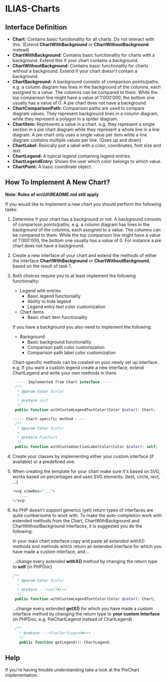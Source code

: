 # ILIAS-Charts

## Interface Definition
- **Chart:** Contains basic functionality for all charts. Do not interact with this. (Extend **ChartWithBackground** or **ChartWithoutBackground** instead)
- **ChartWithBackground:** Contains basic functionality for charts with a background. Extend this if your chart contains a background.
- **ChartWithoutBackground:** Contains basic functionality for charts without a background. Extend if your chart doesn't contain a background.
- **ChartBackground:** A background consists of comparison points/paths. e.g. a column diagram has lines in the background of the columns, each assigned to a value. The columns can be compared to them. While the top comparison line might have a value of 1'000'000, the bottom one usually has a value of 0. A pie chart does not have a background.
- **ChartComparisonPath:** Comparison paths are used to compare diagram values. They represent background lines in a column diagram, while they represent a polygon in a spider diagram.
- **ChartItem:** Represents a value in a chart. e.g. they represent a single section in a pie chart diagram while they represent a whole line in a line diagram. A pie chart only uses a single value per item while a line diagram contains multiple values per line. (Goes up and down)
- **ChartLabel:** Basically just a label with a color, coordinates, font size and text.
- **ChartLegend:** A typical legend containing legend entries.
- **ChartLegendEntry:** Shows the user which color belongs to which value.
- **ChartPoint:** A basic coordinate object.

## How To Implement A New Chart?

**Note: Rules of src\UI\README.md still apply**

If you would like to implement a new chart you should perform the following tasks:

1. Determine if your chart has a background or not. A background consists of comparison points/paths. e.g. a column diagram has lines in the background of the columns, each assigned to a value. The columns can be compared to them. While the top comparison line might have a value of 1'000'000, the bottom one usually has a value of 0. For instance a pie chart does not have a background.
2. Create a new interface of your chart and extend the methods of either the interface **ChartWithBackground** or **ChartWithoutBackground**, based on the result of task 1.
3. Both choices require you to at least implement the following functionality:
   - Legend with entries
     - Basic legend functionality
     - Ability to hide legend
     - Legend entry text color customization
   - Chart items
     - Basic chart item functionality

   If you have a background you also need to implement the following:
   - Background
     - Basic background functionality
     - Comparison path color customization
     - Comparison path label color customization
     
   Chart-specific methods can be created on your newly set up interface. e.g. If you want a custom legend create a new interface, extend ChartLegend and write your own methods in there.
   
   ``` php
    ----- Implemented from Chart interface -----
    /**
     * @param Color $color
     *
     * @return self
     */
    public function withCustomLegendTextColor(Color $color): Chart;
   
   ----- Chart-specific method -----
    /**
     * @param Color $color
     *
     * @return PieChart
     */
    public function withCustomSectionLabelColor(Color $color): self;
   ```
4. Create your classes by implementing either your custom interface (if available) or a predefined one.
   
5. When creating the template for your chart make sure it's based on SVG, works based on percentages and uses SVG elements. (text, circle, rect, ...)

	``` php
    <svg viewBox="...">
    	...
    </svg>
    ```
6. As PHP doesn't support generics (yet) return types of interfaces are quite cumbersome to work with. To make the auto-completion work with extended methods from the Chart, ChartWithBackground and ChartWithoutBackground interfaces, it is suggested you do the following:

   In your main chart interface copy and paste all extended withX() methods and methods which return an extended interface for which you have made a custom interface, and...
   
   ...change every extended **withX()** method by changing the return type to **self** (in PHPDoc)
   
   ``` php
   /**
     * @param Color $color
     *
     * @return --->self<---
     */
    public function withCustomLegendTextColor(Color $color): Chart;
   ```
   
   ...change every extended **getX()** for which you have made a custom interface method by changing the return type to **your custom Interface** (in PHPDoc, e.g. PieChartLegend instead of ChartLegend)
   
   ``` php
    /**
      * @return --->PieChartLegend<---
      */
      public function getLegend(): ChartLegend;
   ```
## Help
If you're having trouble understanding take a look at the PieChart implementation.
   

